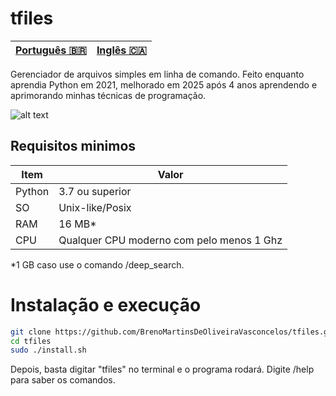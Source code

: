 # tfiles

|[Português 🇧🇷](https://github.com/BrenoMartinsDeOliveiraVasconcelos/tfiles/blob/main/translations/readme/README.pt.md) | [Inglês 🇨🇦](https://github.com/BrenoMartinsDeOliveiraVasconcelos/tfiles/blob/main/README.md)
| --- | --- |

Gerenciador de arquivos simples em linha de comando. Feito enquanto aprendia Python em 2021, melhorado em 2025 após 4 anos aprendendo e aprimorando minhas técnicas de programação.

![alt text](https://i.imgur.com/2MaUULx.png)

## Requisitos minimos

| Item | Valor |
| ---- | ---- |
| Python | 3.7 ou superior |
| SO | Unix-like/Posix | 
| RAM | 16 MB* |
| CPU | Qualquer CPU moderno com pelo menos 1 Ghz


\*1 GB caso use o comando /deep_search.

# Instalação e execução

``` bash
git clone https://github.com/BrenoMartinsDeOliveiraVasconcelos/tfiles.git
cd tfiles
sudo ./install.sh
```

Depois, basta digitar "tfiles" no terminal e o programa rodará. Digite /help para saber os comandos.